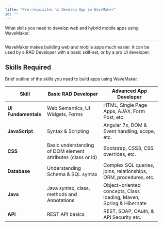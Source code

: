 ```yaml
---
title: "Pre-requisites to Develop App in WaveMaker"
id: ""
---
```

What skills you need to develop web and hybrid mobile apps using WaveMaker. 

---
WaveMaker makes building web and mobile apps much easier. It can be used by a RAD Developer with a basic skill-set, or by a pro UI developer. 

## Skills Required 
Brief outline of the skills you need to build apps using WaveMaker.

| **Skill** | **Basic RAD Developer** | **Advanced App Developer** |
| --- | --- | --- |
| **UI Fundamentals** | Web Semantics, UI Widgets, Forms | HTML, Single Page Apps, AJAX, Form Post, etc. |
| **JavaScript** | Syntax & Scripting | Angular 7x, DOM & Event handling, scope, etc. |
| **CSS** | Basic understanding of DOM element attributes (class or id) | Bootstrap, CSS3, CSS overrides, etc. |
| **Database** | Understanding Schema & SQL syntax | Complex SQL queries, joins, relationships, ORM, procedures, etc. |
| **Java** | Java syntax, class, methods and Annotations | Object-oriented concepts, Class loading, Maven, Spring & Hibernate |
| **API** | REST API basics | REST, SOAP, OAuth, & API Security etc. |

